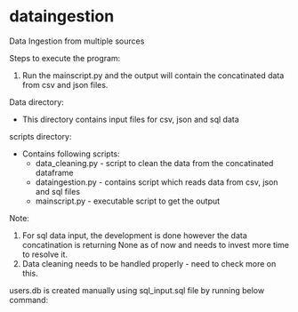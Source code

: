 # dataingestion
Data Ingestion from multiple sources

Steps to execute the program:
1. Run the mainscript.py and the output will contain the concatinated data from csv and json files. 

Data directory:
- This directory contains input files for csv, json and sql data

scripts directory:
- Contains following scripts:
    - data_cleaning.py - script to clean the data from the concatinated dataframe
    - dataingestion.py - contains script which reads data from csv, json and sql files
    - mainscript.py - executable script to get the output

Note: 
1. For sql data input, the development is done however the data concatination is returning None as of now and needs to invest more time to resolve it.
2. Data cleaning needs to be handled properly - need to check more on this.

users.db is created manually using sql_input.sql file by running below command:

